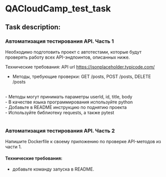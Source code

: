 # QACloudCamp_test_task
## Task description:

### Автоматизация тестирования API. Часть 1
Необходимо подготовить проект с автотестами, которые будут проверять работу всех API-эндпоинтов, описанных ниже.

Технические требования:
API url https://jsonplaceholder.typicode.com/

- Методы, требующие проверки: GET /posts, POST /posts, DELETE /posts
<br>
- Методы могут принимать параметры userId, id, title, body
<br>
- В качестве языка программирования используйте python
<br>
- Добавьте в README инструкцию по поднятию проекта
<br>
- Используйте библиотеку requests, а также pytest

<br>
<br>

### Автоматизация тестирования API. Часть 2

Напишите Dockerfile к своему приложению по проверке API-методов из части 1.

#### Технические требования:
- добавьте команду запуска в README.